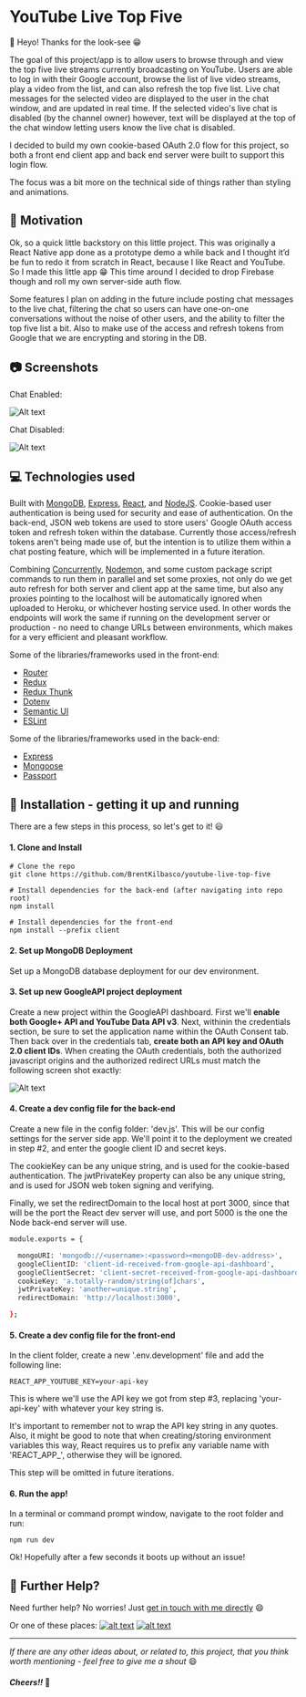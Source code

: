 
[1.1]: http://i.imgur.com/tXSoThF.png (twitter icon with padding)
[2.1]: http://i.imgur.com/P3YfQoD.png (facebook icon with padding)
[3.1]: http://i.imgur.com/0o48UoR.png (github icon with padding)


[1.2]: http://i.imgur.com/wWzX9uB.png (twitter icon without padding)
[2.2]: http://i.imgur.com/fep1WsG.png (facebook icon without padding)
[3.2]: http://i.imgur.com/9I6NRUm.png (github icon without padding)


[1]: http://www.twitter.com/BrentKilbasco
[2]: http://www.facebook.com/bkilbasco
[3]: http://www.github.com/BrentKilbasco



# YouTube Live Top Five


👋 Heyo! Thanks for the look-see 😁

The goal of this project/app is to allow users to browse through and view the top five live streams currently broadcasting on YouTube. Users are able to log in with their Google account, browse the list of live video streams, play a video from the list, and can also refresh the top five list. Live chat messages for the selected video are displayed to the user in the chat window, and are updated in real time. If the selected video's live chat is disabled (by the channel owner) however, text will be displayed at the top of the chat window letting users know the live chat is disabled. 

I decided to build my own cookie-based OAuth 2.0 flow for this project, so both a front end client app and back end server were built to support this login flow. 

The focus was a bit more on the technical side of things rather than styling and animations. 


## 🧠 Motivation
Ok, so a quick little backstory on this little project. This was originally a React Native app done as a prototype demo a while back and I thought it’d be fun to redo it from scratch in React, because I like React and YouTube. So I made this little app 😁 This time around I decided to drop Firebase though and roll my own server-side auth flow. 

Some features I plan on adding in the future include posting chat messages to the live chat, filtering the chat so users can have one-on-one conversations without the noise of other users, and the ability to filter the top five list a bit. Also to make use of the access and refresh tokens from Google that we are encrypting and storing in the DB. 

## 📷 Screenshots

Chat Enabled:

![Alt text](screenshots/ScreenShot_1[600].jpg?raw=false "Screen Shot 1")


Chat Disabled:

![Alt text](screenshots/ScreenShot_2[600].jpg?raw=true "Screen Shot 2")



## 💻 Technologies used

Built with [MongoDB](https://www.mongodb.com/), [Express](https://www.npmjs.com/package/express), [React](https://reactjs.org/), and [NodeJS](https://nodejs.org). Cookie-based user authentication is being used for security and ease of authentication. On the back-end, JSON web tokens are used to store users' Google OAuth access token and refresh token within the database. Currently those access/refresh tokens aren't being made use of, but the intention is to utilize them within a chat posting feature, which will be implemented in a future iteration.

Combining [Concurrently](https://www.npmjs.com/package/concurrently), [Nodemon](https://www.npmjs.com/package/nodemon), and some custom package script commands to run them in parallel and set some proxies, not only do we get auto refresh for both server and client app at the same time, but also any proxies pointing to the localhost will be automatically ignored when uploaded to Heroku, or whichever hosting service used. In other words the endpoints will work the same if running on the development server or production - no need to change URLs between environments, which makes for a very efficient and pleasant workflow.

Some of the libraries/frameworks used in the front-end:
- [Router](https://www.npmjs.com/package/router)
- [Redux](https://www.npmjs.com/package/redux)
- [Redux Thunk](https://www.npmjs.com/package/redux-thunk)
- [Dotenv](https://www.npmjs.com/package/dotenv)
- [Semantic UI](https://semantic-ui.com/)
- [ESLint](https://www.npmjs.com/package/eslint)


Some of the libraries/frameworks used in the back-end:

- [Express](https://www.npmjs.com/package/express)
- [Mongoose](https://www.npmjs.com/package/mongoose)
- [Passport](https://www.npmjs.com/package/passport)


## 🚀 Installation - getting it up and running

There are a few steps in this process, so let's get to it! 😃

#### 1. Clone and Install
```
# Clone the repo
git clone https://github.com/BrentKilbasco/youtube-live-top-five

# Install dependencies for the back-end (after navigating into repo root)
npm install

# Install dependencies for the front-end
npm install --prefix client

```

#### 2. Set up MongoDB Deployment
Set up a MongoDB database deployment for our dev environment.

#### 3. Set up new GoogleAPI project deployment
Create a new project within the GoogleAPI dashboard. First we'll **enable both Google+ API and YouTube Data API v3**. Next, withinin the credentials section, be sure to set the application name within the OAuth Consent tab. Then back over in the credentials tab, **create both an API key and OAuth 2.0 client IDs**. When creating the OAuth credentials, both the authorized javascript origins and the authorized redirect URLs must match the following screen shot exactly:


![Alt text](screenshots/OAuth_Redirects.jpg?raw=true "OAuth Redirects")

#### 4. Create a dev config file for the back-end

Create a new file in the config folder: 'dev.js'. This will be our config settings for the server side app. We'll point it to the deployment we created in step #2, and enter the google client ID and secret keys. 

The cookieKey can be any unique string, and is used for the cookie-based authentication. The jwtPrivateKey property can also be any unique string, and is used for JSON web token signing and verifying. 

Finally, we set the redirectDomain to the local host at port 3000, since that will be the port the React dev server will use, and port 5000 is the one the Node back-end server will use.

```bash
module.exports = {

  mongoURI: 'mongodb://<username>:<password><mongoDB-dev-address>',
  googleClientID: 'client-id-received-from-google-api-dashboard',
  googleClientSecret: 'client-secret-received-from-google-api-dashboard',
  cookieKey: 'a.totally-random/string(of]chars',
  jwtPrivateKey: 'another=unique.string',
  redirectDomain: 'http://localhost:3000',

};
```

#### 5. Create a dev config file for the front-end

In the client folder, create a new '.env.development' file and add the following line:
```
REACT_APP_YOUTUBE_KEY=your-api-key
```

This is where we'll use the API key we got from step #3, replacing 'your-api-key' with whatever your key string is.

It's important to remember not to wrap the API key string in any quotes. Also, it might be good to note that when creating/storing environment variables this way, React requires us to prefix any variable name with 'REACT\_APP\_', otherwise they will be ignored. 

This step will be omitted in future iterations. 

#### 6. Run the app!
In a terminal or command prompt window, navigate to the root folder and run:
```
npm run dev
```

Ok! Hopefully after a few seconds it boots up without an issue! 


## 👊 Further Help?

Need further help? No worries! Just [get in touch with me directly](http://portfolio.bkilbasco.com) 😄

Or one of these places:   [![alt text][1.2]][1] [![alt text][2.2]][2]

---

_If there are any other ideas about, or related to, this project, that you think worth mentioning - feel free to give me a shout_ 😄  

#### _Cheers!!_ 🍻 


